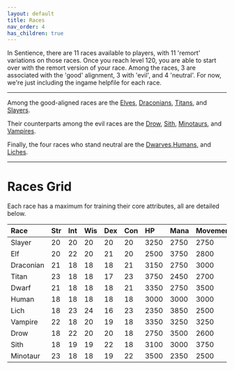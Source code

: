 ```yaml
---
layout: default
title: Races
nav_order: 4
has_children: true
---
```


In Sentience, there are 11 races available to players, with 11 'remort' variations on those races. Once you reach level 120, you are able to start over with the remort version of your race. Among the races, 3 are associated with the 'good' alignment, 3 with 'evil', and 4 'neutral'. For now, we're just including the ingame helpfile for each race.

---

Among the good-aligned races are the [Elves](elf.html), [Draconians](draconian.html), [Titans](titan.html), and [Slayers](slayer.html).

Their counterparts among the evil races are the [Drow](drow.html), [Sith](sith.html), [Minotaurs](minotaur.html), and [Vampires](vampire.html).

Finally, the four races who stand neutral are the [Dwarves](dwarvf.html),[Humans](human.html), and [Liches](lich.html).

---

# Races Grid
Each race has a maximum for training their core attributes, all are detailed below.

| Race | Str | Int | Wis | Dex | Con | HP | Mana | Movement | Remort |
|:-----|:----|:----|:----|:----|:----|:---|:-----|:---------|:-------|
| Slayer | 20 | 20 | 20 | 20 | 20 | 3250 | 2750 | 2750 | Changeling |
| Elf | 20 | 22 | 20 |21 | 20 | 2500 | 3750 | 2800 | Seraph |
| Draconian | 21 | 18 | 18 | 18 | 21 | 3150 | 2750 | 3000 | Dragon |
| Titan | 23 | 18 | 18 | 17 | 23 | 3750 | 2450 | 2700 | Colossus |
| Dwarf |  21 | 18 | 18 | 18 | 21 | 3350 | 2750 | 3500 | Berserker |
| Human | 18 | 18 | 18 | 18 | 18 | 3000 | 3000 | 3000 | Avatar |
| Lich | 18 | 23 | 24 | 16 | 23 | 2350 | 3850 | 2500 | Wraith |
| Vampire | 22 | 18 | 20 | 19 | 18 | 3350 | 3250 | 3250 | Fiend |
| Drow | 18 | 22 | 20 | 20 | 18 | 2750 | 3500 | 2600 | Specter |
| Sith | 18 | 19 | 19 | 22 | 18 | 3100 | 3000 | 3750 | Naga |
| Minotaur | 23 | 18 | 18 | 19 | 22 | 3500 | 2350 | 2500 | Hell Baron |